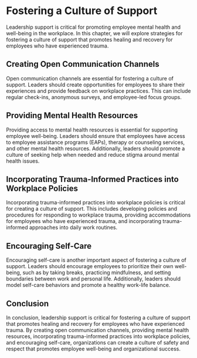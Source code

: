 # Fostering a Culture of Support

Leadership support is critical for promoting employee mental health and well-being in the workplace. In this chapter, we will explore strategies for fostering a culture of support that promotes healing and recovery for employees who have experienced trauma.

Creating Open Communication Channels
------------------------------------

Open communication channels are essential for fostering a culture of support. Leaders should create opportunities for employees to share their experiences and provide feedback on workplace practices. This can include regular check-ins, anonymous surveys, and employee-led focus groups.

Providing Mental Health Resources
---------------------------------

Providing access to mental health resources is essential for supporting employee well-being. Leaders should ensure that employees have access to employee assistance programs (EAPs), therapy or counseling services, and other mental health resources. Additionally, leaders should promote a culture of seeking help when needed and reduce stigma around mental health issues.

Incorporating Trauma-Informed Practices into Workplace Policies
---------------------------------------------------------------

Incorporating trauma-informed practices into workplace policies is critical for creating a culture of support. This includes developing policies and procedures for responding to workplace trauma, providing accommodations for employees who have experienced trauma, and incorporating trauma-informed approaches into daily work routines.

Encouraging Self-Care
---------------------

Encouraging self-care is another important aspect of fostering a culture of support. Leaders should encourage employees to prioritize their own well-being, such as by taking breaks, practicing mindfulness, and setting boundaries between work and personal life. Additionally, leaders should model self-care behaviors and promote a healthy work-life balance.

Conclusion
----------

In conclusion, leadership support is critical for fostering a culture of support that promotes healing and recovery for employees who have experienced trauma. By creating open communication channels, providing mental health resources, incorporating trauma-informed practices into workplace policies, and encouraging self-care, organizations can create a culture of safety and respect that promotes employee well-being and organizational success.
